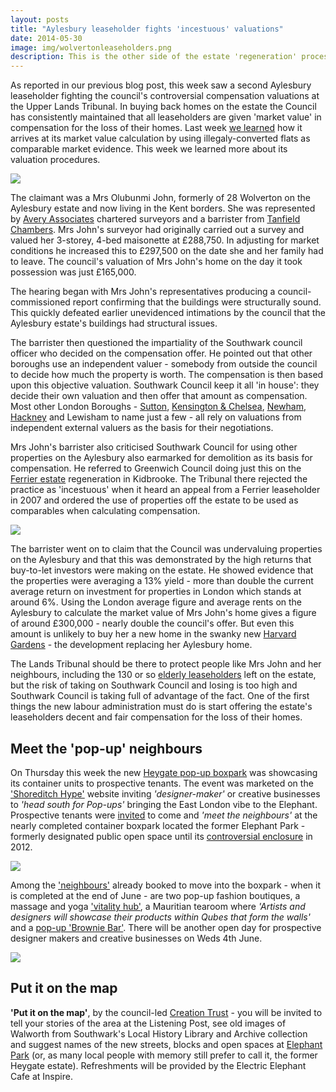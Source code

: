 ```yaml
---
layout: posts
title: "Aylesbury leaseholder fights 'incestuous' valuations"
date: 2014-05-30
image: img/wolvertonleaseholders.png
description: This is the other side of the estate 'regeneration' process that rarely gets seen.
---
```

As reported in our previous blog post, this week saw a second Aylesbury leaseholder fighting the council's controversial compensation valuations at the Upper Lands Tribunal. In buying back homes on the estate the Council has consistently maintained that all leaseholders are given 'market value' in compensation for the loss of their homes. Last week [we learned](/2014-05-16-southwark-gives-green-light-to-slum-landlords/) how it arrives at its market value calculation by using illegaly-converted flats as comparable market evidence. This week we learned more about its valuation procedures. 

![](http://cached.imagescaler.hbpl.co.uk/resize/scaleWidth/456/?sURL=http://offlinehbpl.hbpl.co.uk/News/NST/charity-Tribunal-20140514044354391.jpg)

The claimant was a Mrs Olubunmi John, formerly of 28 Wolverton on the Aylesbury estate and now living in the Kent borders. She was represented by [Avery Associates](http://www.averyassociatessurveyors.com/) chartered surveyors and a barrister from [Tanfield Chambers](http://www.tanfieldchambers.co.uk/Barristers/Stan_Gallagher). Mrs John's surveyor had originally carried out a survey and valued her 3-storey, 4-bed maisonette at £288,750. In adjusting for market conditions he increased this to £297,500 on the date she and her family had to leave. The council's valuation of Mrs John's home on the day it took possession was just £165,000.

The hearing began with Mrs John's representatives producing a council-commissioned report confirming that the buildings were structurally sound. This quickly defeated earlier unevidenced intimations by the council that the Aylesbury estate's buildings had structural issues. 

The barrister then questioned the impartiality of the Southwark council officer who decided on the compensation offer. He pointed out that other boroughs use an independent valuer - somebody from outside the council to decide how much the property is worth. The compensation is then based upon this objective valuation. Southwark Council keep it all 'in house': they decide their own valuation and then offer that amount as compensation. Most other London Boroughs - [Sutton](http://sutton.moderngov.co.uk/Data/Strategy%20Committee/20040608/Agenda/$Item%2016.doc.pdf),  [Kensington & Chelsea](http://bit.ly/1pqMVho), [Newham](http://www.newham.gov.uk/Documents/Environment%20and%20planning/Carpenters%20Estate%20Residents%20Charter.pdf),
[Hackney](http://debeauvoircouncillors.blogspot.co.uk/2013/06/colville-estate-regeneration-what-is.html) and Lewisham to name just a few - all rely on valuations from independent external valuers as the basis for their negotiations.

Mrs John's barrister also criticised Southwark Council for using other properties on the Aylesbury also earmarked for demolition as its basis for compensation. He referred to Greenwich Council doing just this on the [Ferrier estate](http://halag.files.wordpress.com/2010/11/ferrier.pdf) regeneration in Kidbrooke. The Tribunal there rejected the practice as 'incestuous' when it heard an appeal from a Ferrier leaseholder in 2007 and ordered the use of properties off the estate to be used as comparables when calculating compensation.

![](https://c1.staticflickr.com/9/8345/8183341508_e809f1b36f_z.jpg)

The barrister went on to claim that the Council was undervaluing properties on the Aylesbury and that this was demonstrated by the high returns that buy-to-let investors were making on the estate. He showed evidence that the properties were averaging a 13% yield - more than double the current average return on investment for properties in London which stands at around 6%. Using the London average figure and average rents on the Aylesbury to calculate the market value of Mrs John's home gives a figure of around £300,000 - nearly double the council's offer. But even this amount is unlikely to buy her a new home in the swanky new [Harvard Gardens](http://www.albany-place.co.uk) - the development replacing her Aylesbury home. 

The Lands Tribunal should be there to protect people like Mrs John and her neighbours, including the 130 or so [elderly leaseholders](http://heygate.github.io/img/SNWolverton.pdf) left on the estate, but the risk of taking on Southwark Council and losing is too high and Southwark Council is taking full of advantage of the fact. One of the first things the new labour administration must do is start offering the estate's leaseholders decent and fair compensation for the loss of their homes.  


## Meet the 'pop-up' neighbours
On Thursday this week the new [Heygate pop-up boxpark](http://www.theartworks-uk.com/) was showcasing its container units to prospective tenants. The event was marketed on the ['Shoreditch Hype'](http://shoreditch.hypeapp.co/shared-events/14034/) website inviting _'designer-maker'_ or creative businesses to _'head south for Pop-ups'_ bringing the East London vibe to the Elephant. Prospective tenants were [invited](https://www.facebook.com/events/824753570885436/) to come and _'meet the neighbours'_ at the nearly completed container boxpark located the former Elephant Park - formerly designated public open space until its [controversial enclosure](http://www.35percent.org/blog/2012/07/04/londons-largest-new-private-park-in-70-years) in 2012.

![](http://southwarknotes.files.wordpress.com/2012/12/elephant-rd-park-2008.jpg)

Among the ['neighbours'](http://blog.wearepopup.com/p/viewing-at-the-artworks/) already booked to move into the boxpark - when it is completed at the end of June - are two pop-up fashion boutiques, a massage and yoga ['vitality hub'](http://signup.body-align.co.uk/), a Mauritian tearoom where _'Artists and designers will showcase their products within Qubes that form the walls'_ and a [pop-up 'Brownie Bar'](http://www.southeastcakery.com/). There will be another open day for prospective designer makers and creative businesses on Weds 4th June.

![](https://pbs.twimg.com/media/BouMpuWIAAApjKT.png)

## Put it on the map
__'Put it on the map'__, by the council-led [Creation Trust](http://www.creationtrust.org/) - you will be invited to tell your stories of the area at the Listening Post, see old images of Walworth from Southwark's Local History Library and Archive collection and suggest names of the new streets, blocks and open spaces at [Elephant Park](http://www.rightmove.co.uk/developer/branch/Lend-Lease/Elephant-Park-108524.html) (or, as many local people with memory still prefer to call it, the former Heygate estate). Refreshments will be provided by the Electric Elephant Cafe at Inspire.



